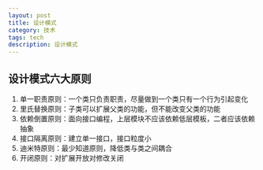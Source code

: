 ```yaml
---
layout: post
title: 设计模式
category: 技术
tags: tech
description: 设计模式
---
```


## 设计模式六大原则
1. 单一职责原则：一个类只负责职责，尽量做到一个类只有一个行为引起变化
2. 里氏替换原则：子类可以扩展父类的功能，但不能改变父类的功能
3. 依赖倒置原则：面向接口编程，上层模块不应该依赖低层模板，二者应该依赖抽象
4. 接口隔离原则：建立单一接口，接口粒度小
5. 迪米特原则：最少知道原则，降低类与类之间耦合
6. 开闭原则：对扩展开放对修改关闭